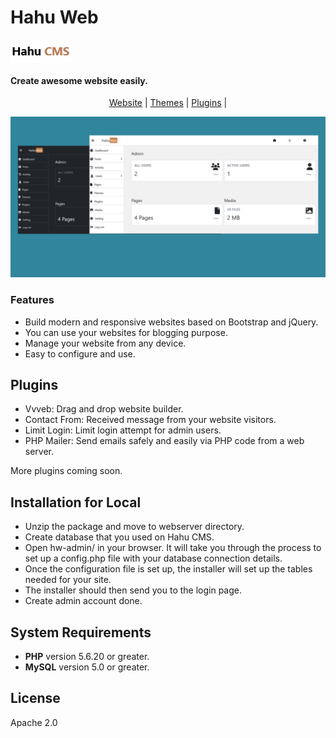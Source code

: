 # Hahu Web

<h4 calign="center">
	<img src="media/hahulogo.png" alt="Hahu CMS">
	<br><br>
	<strong>Create awesome website easily.</strong>
</h4>
<p align="center">
  <a href="https://hahuweb.netlify.app/">Website</a> |
  <a href="https://hahuweb.netlify.app/themes.html">Themes</a> |
  <a href="https://hahuweb.netlify.app/plugins.html">Plugins</a> |
</p>

<img src="media/hahu-theme.png">

### Features

* Build modern and responsive websites based on Bootstrap and jQuery.
* You can use your websites for blogging purpose.
* Manage your website from any device.
* Easy to configure and use.

## Plugins

* Vvveb: Drag and drop website builder.
* Contact From: Received message from your website visitors.
* Limit Login: Limit login attempt for admin users.
* PHP Mailer: Send emails safely and easily via PHP code from a web server.

More plugins coming soon.

## Installation for Local

* Unzip the package and move to webserver directory.
* Create database that you used on Hahu CMS.
* Open hw-admin/ in your browser. It will take you through the process to set up a config.php file with your     database connection details.
* Once the configuration file is set up, the installer will set up the tables needed for your site.
* The installer should then send you to the login page.
* Create admin account done.

## System Requirements

<ul>
<li><b>PHP</b> version 5.6.20 or greater.</li>
<li><b>MySQL</b> version 5.0 or greater.</li>
</ul>


## License

Apache 2.0
